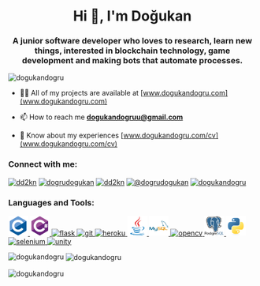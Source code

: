 <h1 align="center">Hi 👋, I'm Doğukan</h1>
<h3 align="center">A junior software developer who loves to research, learn new things, interested in blockchain technology, game development and making bots that automate processes.</h3>

<p align="left"> <img src="https://komarev.com/ghpvc/?username=dogukandogru&label=Profile%20views&color=0e75b6&style=flat" alt="dogukandogru" /> </p>

- 👨‍💻 All of my projects are available at [www.dogukandogru.com](www.dogukandogru.com)

- 📫 How to reach me **dogukandogruu@gmail.com**

- 📄 Know about my experiences [www.dogukandogru.com/cv](www.dogukandogru.com/cv)

<h3 align="left">Connect with me:</h3>
<p align="left">
<a href="https://twitter.com/dd2kn" target="blank"><img align="center" src="https://raw.githubusercontent.com/rahuldkjain/github-profile-readme-generator/master/src/images/icons/Social/twitter.svg" alt="dd2kn" height="30" width="40" /></a>
<a href="https://linkedin.com/in/dogrudogukan" target="blank"><img align="center" src="https://raw.githubusercontent.com/rahuldkjain/github-profile-readme-generator/master/src/images/icons/Social/linked-in-alt.svg" alt="dogrudogukan" height="30" width="40" /></a>
<a href="https://instagram.com/dd2kn" target="blank"><img align="center" src="https://raw.githubusercontent.com/rahuldkjain/github-profile-readme-generator/master/src/images/icons/Social/instagram.svg" alt="dd2kn" height="30" width="40" /></a>
<a href="https://medium.com/@dogrudogukan" target="blank"><img align="center" src="https://raw.githubusercontent.com/rahuldkjain/github-profile-readme-generator/master/src/images/icons/Social/medium.svg" alt="@dogrudogukan" height="30" width="40" /></a>
<a href="https://www.hackerrank.com/dogukandogru" target="blank"><img align="center" src="https://raw.githubusercontent.com/rahuldkjain/github-profile-readme-generator/master/src/images/icons/Social/hackerrank.svg" alt="dogukandogru" height="30" width="40" /></a>
</p>

<h3 align="left">Languages and Tools:</h3>
<p align="left"> <a href="https://www.cprogramming.com/" target="_blank"> <img src="https://raw.githubusercontent.com/devicons/devicon/master/icons/c/c-original.svg" alt="c" width="40" height="40"/> </a> <a href="https://www.w3schools.com/cs/" target="_blank"> <img src="https://raw.githubusercontent.com/devicons/devicon/master/icons/csharp/csharp-original.svg" alt="csharp" width="40" height="40"/> </a> <a href="https://flask.palletsprojects.com/" target="_blank"> <img src="https://www.vectorlogo.zone/logos/pocoo_flask/pocoo_flask-icon.svg" alt="flask" width="40" height="40"/> </a> <a href="https://git-scm.com/" target="_blank"> <img src="https://www.vectorlogo.zone/logos/git-scm/git-scm-icon.svg" alt="git" width="40" height="40"/> </a> <a href="https://heroku.com" target="_blank"> <img src="https://www.vectorlogo.zone/logos/heroku/heroku-icon.svg" alt="heroku" width="40" height="40"/> </a> <a href="https://www.java.com" target="_blank"> <img src="https://raw.githubusercontent.com/devicons/devicon/master/icons/java/java-original.svg" alt="java" width="40" height="40"/> </a> <a href="https://www.mysql.com/" target="_blank"> <img src="https://raw.githubusercontent.com/devicons/devicon/master/icons/mysql/mysql-original-wordmark.svg" alt="mysql" width="40" height="40"/> </a> <a href="https://opencv.org/" target="_blank"> <img src="https://www.vectorlogo.zone/logos/opencv/opencv-icon.svg" alt="opencv" width="40" height="40"/> </a> <a href="https://www.postgresql.org" target="_blank"> <img src="https://raw.githubusercontent.com/devicons/devicon/master/icons/postgresql/postgresql-original-wordmark.svg" alt="postgresql" width="40" height="40"/> </a> <a href="https://www.python.org" target="_blank"> <img src="https://raw.githubusercontent.com/devicons/devicon/master/icons/python/python-original.svg" alt="python" width="40" height="40"/> </a> <a href="https://www.selenium.dev" target="_blank"> <img src="https://raw.githubusercontent.com/detain/svg-logos/780f25886640cef088af994181646db2f6b1a3f8/svg/selenium-logo.svg" alt="selenium" width="40" height="40"/> </a> <a href="https://unity.com/" target="_blank"> <img src="https://www.vectorlogo.zone/logos/unity3d/unity3d-icon.svg" alt="unity" width="40" height="40"/> </a> </p>

<p><img align="left" src="https://github-readme-stats.vercel.app/api/top-langs?username=dogukandogru&show_icons=true&locale=en&layout=compact" alt="dogukandogru" /></p>


<p>&nbsp;<img align="center" src="https://github-readme-stats.vercel.app/api?username=dogukandogru&show_icons=true&locale=en" alt="dogukandogru" /></p>

<p><img align="center" src="https://github-readme-streak-stats.herokuapp.com/?user=dogukandogru&" alt="dogukandogru" /></p>
